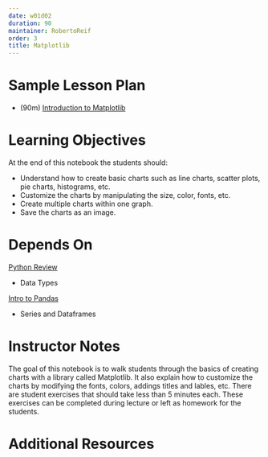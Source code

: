 ```yaml
---
date: w01d02
duration: 90
maintainer: RobertoReif
order: 3
title: Matplotlib
---
```


# Sample Lesson Plan

- (90m) [Introduction to Matplotlib](intro-to-matplotlib.ipynb)

# Learning Objectives

At the end of this notebook the students should:

- Understand how to create basic charts such as line charts, scatter plots, pie charts, histograms, etc.
- Customize the charts by manipulating the size, color, fonts, etc.
- Create multiple charts within one graph.
- Save the charts as an image.

# Depends On

[Python Review](https://github.com/thisismetis/dscurriculum_gamma/tree/master/curriculum/project-01/python-review)
- Data Types

[Intro to Pandas](https://github.com/thisismetis/dscurriculum_gamma/tree/master/curriculum/project-01/pandas-intro)
- Series and Dataframes

# Instructor Notes

The goal of this notebook is to walk students through the basics of creating charts with a library called Matplotlib. It also explain how to customize the charts by modifying the fonts, colors, addings titles and lables, etc.  There are student exercises that should take less than 5 minutes each.  These exercises can be completed during lecture or left as homework for the students.

# Additional Resources